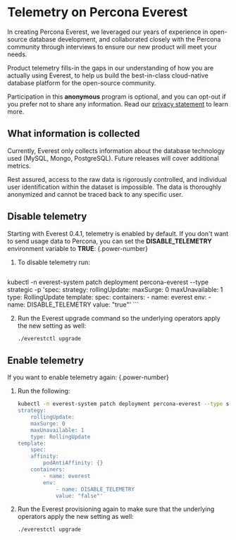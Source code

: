 # Telemetry on Percona Everest

In creating Percona Everest, we leveraged our years of experience in open-source database development, and collaborated closely with the Percona community through interviews to ensure our new product will meet your needs.

Product telemetry fills-in the gaps in our understanding of how you are actually using Everest, to help us build the best-in-class cloud-native database platform for the open-source community.

Participation in this **anonymous** program is optional, and you can opt-out if you prefer not to share any information. Read our [privacy statement](https://www.percona.com/privacy-policy#h.e34c40q8sb1a) to learn more.

## What information is collected

Currently, Everest only collects information about the database technology used (MySQL, Mongo, PostgreSQL). Future releases will cover additional metrics.

Rest assured, access to the raw data is rigorously controlled, and individual user identification within the dataset is impossible. The data is thoroughly anonymized and cannot be traced back to any specific user.

## Disable telemetry

Starting with Everest 0.4.1, telemetry is enabled by default. If you don't want to send usage data to Percona, you can set the **DISABLE_TELEMETRY** environment variable to **TRUE**:
{.power-number}

1. To disable telemetry run:

    ```sh
kubectl -n everest-system patch deployment percona-everest --type strategic -p 'spec:
  strategy:
    rollingUpdate:
      maxSurge: 0
      maxUnavailable: 1
    type: RollingUpdate
  template:
    spec:
      containers:
        - name: everest
          env:
          - name: DISABLE_TELEMETRY
            value: "true"'
    ```

2. Run the Everest upgrade command so the underlying operators apply the new setting as well:
   
    ```sh
    ./everestctl upgrade
    ```

## Enable telemetry

If you want to enable telemetry again:
{.power-number}

1. Run the following:

    ```sh
    kubectl -n everest-system patch deployment percona-everest --type strategic -p 'spec:
    strategy:
        rollingUpdate:
        maxSurge: 0
        maxUnavailable: 1
        type: RollingUpdate
    template:
        spec:
        affinity:
            podAntiAffinity: {}
        containers:
            - name: everest
            env:
                - name: DISABLE_TELEMETRY
                value: "false"'
    ```

2. Run the Everest provisioning again to make sure that the underlying operators apply the new setting as well:
    
    ```sh
    ./everestctl upgrade
    ```

